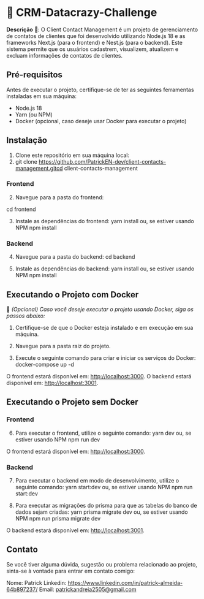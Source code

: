 # 💼 CRM-Datacrazy-Challenge

**Descrição** 📝:
O Client Contact Management é um projeto de gerenciamento de contatos de clientes que foi desenvolvido utilizando Node.js 18 e as frameworks Next.js (para o frontend) e Nest.js (para o backend). Este sistema permite que os usuários cadastrem, visualizem, atualizem e excluam informações de contatos de clientes.

## Pré-requisitos

Antes de executar o projeto, certifique-se de ter as seguintes ferramentas instaladas em sua máquina:

- Node.js 18
- Yarn (ou NPM)
- Docker (opcional, caso deseje usar Docker para executar o projeto)

## Instalação

1. Clone este repositório em sua máquina local:
2. git clone https://github.com/PatrickEN-dev/client-contacts-management.gitcd client-contacts-management

### Frontend

2. Navegue para a pasta do frontend:

cd frontend

3. Instale as dependências do frontend:
   yarn install
   ou, se estiver usando NPM
   npm install

### Backend

4. Navegue para a pasta do backend:
   cd backend

5. Instale as dependências do backend:
   yarn install
   ou, se estiver usando NPM
   npm install

## Executando o Projeto com Docker

🐳 _(Opcional) Caso você deseje executar o projeto usando Docker, siga os passos abaixo:_

1. Certifique-se de que o Docker esteja instalado e em execução em sua máquina.

2. Navegue para a pasta raiz do projeto.

3. Execute o seguinte comando para criar e iniciar os serviços do Docker:
   docker-compose up -d

O frontend estará disponível em: [http://localhost:3000](http://localhost:3000).
O backend estará disponível em: [http://localhost:3001](http://localhost:3001).

## Executando o Projeto sem Docker

### Frontend

6. Para executar o frontend, utilize o seguinte comando:
   yarn dev
   ou, se estiver usando NPM
   npm run dev

O frontend estará disponível em: [http://localhost:3000](http://localhost:3000).

### Backend

7. Para executar o backend em modo de desenvolvimento, utilize o seguinte comando:
   yarn start:dev
   ou, se estiver usando NPM
   npm run start:dev

8. Para executar as migrações do prisma para que as tabelas do banco de dados sejam criadas:
   yarn prisma migrate dev
   ou, se estiver usando NPM
   npm run prisma migrate dev

O backend estará disponível em: [http://localhost:3001](http://localhost:3001).

## Contato

Se você tiver alguma dúvida, sugestão ou problema relacionado ao projeto, sinta-se à vontade para entrar em contato comigo:

Nome: Patrick
Linkedin: https://www.linkedin.com/in/patrick-almeida-64b897237/
Email: patrickandreia2505@gmail.com
